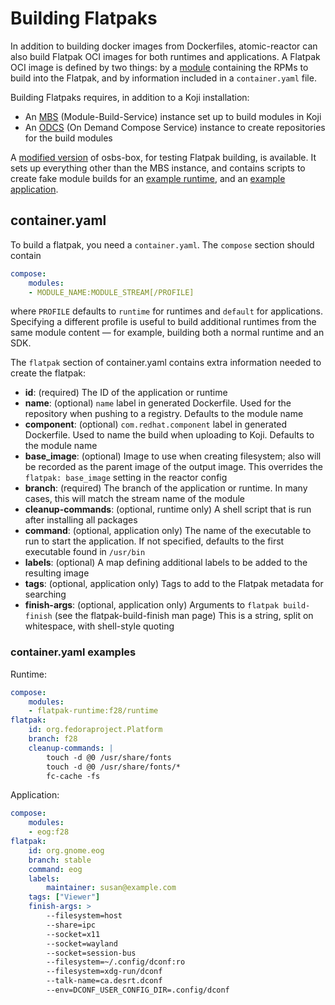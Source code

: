 # Building Flatpaks

In addition to building docker images from Dockerfiles, atomic-reactor can also
build Flatpak OCI images for both runtimes and applications. A Flatpak OCI image
is defined by two things: by a [module][] containing the RPMs to build into the
Flatpak, and by information included in a `container.yaml` file.

Building Flatpaks requires, in addition to a Koji installation:

- An [MBS][] (Module-Build-Service) instance set up to build modules in Koji
- An [ODCS][] (On Demand Compose Service) instance to create repositories for
  the build modules

A [modified version][] of osbs-box, for testing Flatpak building, is available.
It sets up everything other than the MBS instance, and contains scripts to
create fake module builds for an [example runtime][], and an [example
application][].

## container.yaml

To build a flatpak, you need a `container.yaml`. The `compose` section should
contain

``` yaml
compose:
    modules:
    - MODULE_NAME:MODULE_STREAM[/PROFILE]
```

where `PROFILE` defaults to `runtime` for runtimes and `default` for
applications. Specifying a different profile is useful to build additional
runtimes from the same module content ― for example, building both a normal
runtime and an SDK.

The `flatpak` section of container.yaml contains extra information needed to
create the flatpak:

- **id**: (required) The ID of the application or runtime
- **name**: (optional) `name` label in generated Dockerfile. Used for the
  repository when pushing to a registry. Defaults to the module name
- **component**: (optional) `com.redhat.component` label in generated
  Dockerfile. Used to name the build when uploading to Koji. Defaults to the
  module name
- **base_image**: (optional) Image to use when creating filesystem; also will
  be recorded as the parent image of the output image. This overrides the
  `flatpak: base_image` setting in the reactor config
- **branch**: (required) The branch of the application or runtime. In many
  cases, this will match the stream name of the module
- **cleanup-commands**: (optional, runtime only) A shell script that is run
  after installing all packages
- **command**: (optional, application only) The name of the executable to run
  to start the application. If not specified, defaults to the first executable
  found in `/usr/bin`
- **labels**: (optional) A map defining additional labels to be added to the
  resulting image
- **tags**: (optional, application only) Tags to add to the Flatpak metadata
  for searching
- **finish-args**: (optional, application only) Arguments to `flatpak
  build-finish` (see the flatpak-build-finish man page) This is a string, split
  on whitespace, with shell-style quoting

### container.yaml examples

Runtime:

```yaml
compose:
    modules:
    - flatpak-runtime:f28/runtime
flatpak:
    id: org.fedoraproject.Platform
    branch: f28
    cleanup-commands: |
        touch -d @0 /usr/share/fonts
        touch -d @0 /usr/share/fonts/*
        fc-cache -fs
```

Application:

```yaml
compose:
    modules:
    - eog:f28
flatpak:
    id: org.gnome.eog
    branch: stable
    command: eog
    labels:
        maintainer: susan@example.com
    tags: ["Viewer"]
    finish-args: >
        --filesystem=host
        --share=ipc
        --socket=x11
        --socket=wayland
        --socket=session-bus
        --filesystem=~/.config/dconf:ro
        --filesystem=xdg-run/dconf
        --talk-name=ca.desrt.dconf
        --env=DCONF_USER_CONFIG_DIR=.config/dconf
```

[module]: https://docs.pagure.org/modularity/docs.html
[MBS]: https://pagure.io/fm-orchestrator
[ODCS]: https://pagure.io/odcs
[modified version]: https://github.com/owtaylor/osbs-box
[example runtime]: https://github.com/owtaylor/minimal-runtime
[example application]: https://github.com/owtaylor/banner

